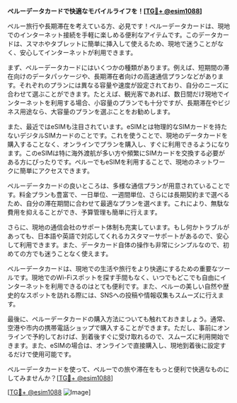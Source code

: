 **ペルーデータカードで快適なモバイルライフを！[[TG💪+ @esim1088](https://t.me/s/esim1088)]**

ペルー旅行や長期滞在を考えている方、必見です！ペルーデータカードは、現地でのインターネット接続を手軽に楽しめる便利なアイテムです。このデータカードは、スマホやタブレットに簡単に挿入して使えるため、現地で迷うことがなく、安心してインターネットが利用できます。

まず、ペルーデータカードにはいくつかの種類があります。例えば、短期間の滞在向けのデータパッケージや、長期滞在者向けの高速通信プランなどがあります。それぞれのプランには異なる容量や速度が設定されており、自分のニーズに合わせて選ぶことができます。たとえば、観光客であれば、数日間だけ現地でインターネットを利用する場合、小容量のプランでも十分ですが、長期滞在やビジネス用途なら、大容量のプランを選ぶことをお勧めします。

また、最近ではeSIMも注目されています。eSIMとは物理的なSIMカードを持たないデジタルSIMカードのことです。これを使うことで、現地のデータカードを購入することなく、オンラインでプランを購入し、すぐに利用できるようになります。このeSIMは特に海外渡航が多い方や頻繁にSIMカードを交換する必要がある方にぴったりです。ペルーでもeSIMを利用することで、現地のネットワークに簡単にアクセスできます。

ペルーデータカードの良いところは、多様な通信プランが用意されていることです。料金プランも豊富で、一日単位、一週間単位、さらには長期契約まで選べるため、自分の滞在期間に合わせて最適なプランを選べます。これにより、無駄な費用を抑えることができ、予算管理も簡単に行えます。

さらに、現地の通信会社のサポート体制も充実しています。もし何かトラブルがあっても、日本語や英語で対応してくれるカスタマーサポートがあるので、安心して利用できます。また、データカード自体の操作も非常にシンプルなので、初めての方でも迷うことなく使えます。

ペルーデータカードは、現地での生活や旅行をより快適にするための重要なツールです。現地でのWi-Fiスポットを探す手間もなく、いつでもどこでも自由にインターネットを利用できるのはとても便利です。また、ペルーの美しい自然や歴史的なスポットを訪れる際には、SNSへの投稿や情報収集もスムーズに行えます。

最後に、ペルーデータカードの購入方法についても触れておきましょう。通常、空港や市内の携帯電話ショップで購入することができます。ただし、事前にオンラインで予約しておけば、到着後すぐに受け取れるので、スムーズに利用開始できます。また、eSIMの場合は、オンラインで直接購入し、現地到着後に設定するだけで使用可能です。

ペルーデータカードを使って、ペルーでの旅や滞在をもっと便利で快適なものにしてみませんか？[[TG💪+ @esim1088](https://t.me/s/esim1088)]

[[TG💪+ @esim1088](https://t.me/s/esim1088) ![Image](https://i.postimg.cc/Y0z9fWf4/image.png)]